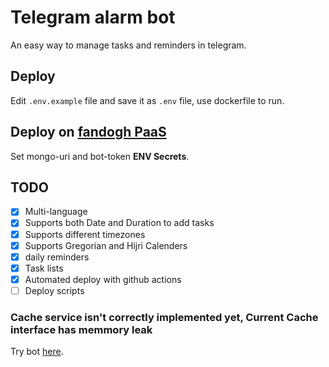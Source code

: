 # Telegram alarm bot
An easy way to manage tasks and reminders in telegram.

## Deploy
Edit `.env.example` file and save it as `.env` file, use dockerfile to run.

## Deploy on [fandogh PaaS](https://www.fandogh.cloud)
Set mongo-uri and bot-token **ENV Secrets**.

## TODO
- [x] Multi-language
- [x] Supports both Date and Duration to add tasks
- [x] Supports different timezones
- [x] Supports Gregorian and Hijri Calenders
- [x] daily reminders
- [x] Task lists
- [x] Automated deploy with github actions
- [ ] Deploy scripts

### Cache service isn't correctly implemented yet, Current Cache interface has memmory leak 

Try bot [here](https://t.me/stillunluckybot).